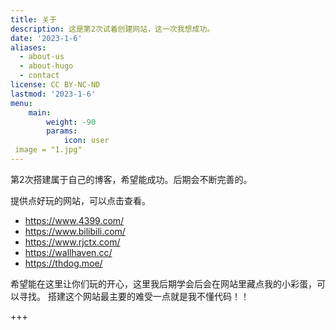 ```yaml
---
title: 关于
description: 这是第2次试着创建网站，这一次我想成功。
date: '2023-1-6'
aliases:
  - about-us
  - about-hugo
  - contact
license: CC BY-NC-ND
lastmod: '2023-1-6'
menu:
    main: 
        weight: -90
        params:
            icon: user
 image = "1.jpg"
---
```


第2次搭建属于自己的博客，希望能成功。后期会不断完善的。

提供点好玩的网站，可以点击查看。

* https://www.4399.com/
* https://www.bilibili.com/
* https://www.rjctx.com/
* https://wallhaven.cc/
* https://thdog.moe/

希望能在这里让你们玩的开心，这里我后期学会后会在网站里藏点我的小彩蛋，可以寻找。 搭建这个网站最主要的难受一点就是我不懂代码！！



+++



